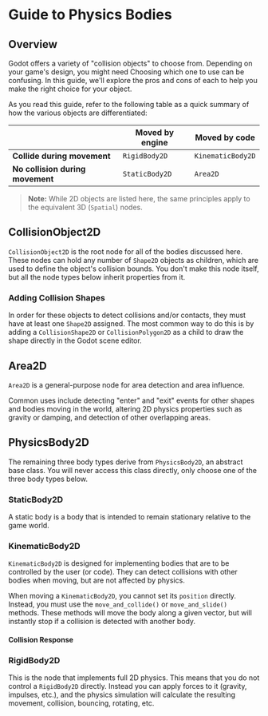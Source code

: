 # Guide to Physics Bodies

## Overview

Godot offers a variety of "collision objects" to choose from. Depending on your game's design, you might need Choosing which one to use can be confusing. In this guide, we'll explore the pros and cons of each to help you make the right choice for your object.

As you read this guide, refer to the following table as a quick summary of how the various objects are differentiated:

||Moved by engine|Moved by code|
|--|--|--|
|**Collide during movement**|`RigidBody2D`|`KinematicBody2D`|
|**No collision during movement**|`StaticBody2D`|`Area2D`|

> **Note:** While 2D objects are listed here, the same principles apply to the equivalent 3D (`Spatial`) nodes.
 
## CollisionObject2D

`CollisionObject2D` is the root node for all of the bodies discussed here. These nodes can hold any number of `Shape2D` objects as children, which are used to define the object's collision bounds. You don't make this node itself, but all the node types below inherit properties from it.

### Adding Collision Shapes

In order for these objects to detect collisions and/or contacts, they must have at least one `Shape2D` assigned. The most common way to do this is by adding a `CollisionShape2D` or `CollisionPolygon2D` as a child to draw the shape directly in the Godot scene editor.

## Area2D

`Area2D` is a general-purpose node for area detection and area influence.

Common uses include detecting "enter" and "exit" events for other shapes and bodies moving in the world, altering 2D physics properties such as gravity or damping, and detection of other overlapping areas.

## PhysicsBody2D

The remaining three body types derive from `PhysicsBody2D`, an abstract base class. You will never access this class directly, only choose one of the three body types below.

### StaticBody2D

A static body is a body that is intended to remain stationary relative to the game world.

### KinematicBody2D

`KinematicBody2D` is designed for implementing bodies that are to be controlled by the user (or code).  They can detect collisions with other bodies when moving, but are not affected by physics.

When moving a `KinematicBody2D`, you cannot set its `position` directly.  Instead, you must use the `move_and_collide()` or `move_and_slide()` methods. These methods will move the body along a given vector, but will instantly stop if a collision is detected with another body.

#### Collision Response




### RigidBody2D

This is the node that implements full 2D physics. This means that you do not control a `RigidBody2D` directly. Instead you can apply forces to it (gravity, impulses, etc.), and the physics simulation will calculate the resulting movement, collision, bouncing, rotating, etc.
